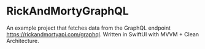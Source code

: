 # RickAndMortyGraphQL
An example project that fetches data from the GraphQL endpoint https://rickandmortyapi.com/graphql. Written in SwiftUI with MVVM + Clean Architecture.

